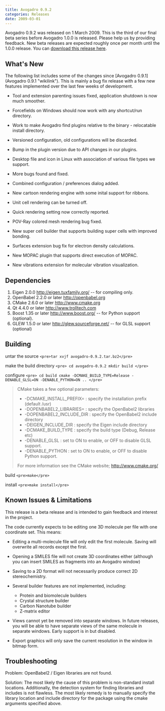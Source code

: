 ```yaml
---
title: Avogadro 0.9.2
categories: Releases
date: 2009-03-01
---
```




Avogadro 0.9.2 was released on 1 March 2009. This is the third of our final beta series before Avogadro 1.0.0 is released. Please help us by providing feedback. New beta releases are expected roughly once per month until the 1.0.0 release. You can [download this release here](https://sourceforge.net/project/showfiles.php?group_id=165310&package_id=187449).

What's New
----------

The following list includes some of the changes since [Avogadro 0.9.1](Avogadro 0.9.1 "wikilink"). This is mainly a bug fix release with a few new features implemented over the last few weeks of development.



-   Tool and extension parenting issues fixed, application shutdown is now much smoother.
-   Forcefields on Windows should now work with any shortcut/run directory.
-   Work to make Avogadro find plugins relative to the binary - relocatable install directory.
-   Versioned configuration, old configurations will be discarded.
-   Bump in the plugin version due to API changes in our plugins.
-   Desktop file and icon in Linux with association of various file types we support.
-   More bugs found and fixed.



-   Combined configuration / preferences dialog added.



-   New cartoon rendering engine with some inital support for ribbons.
-   Unit cell rendering can be turned off.
-   Quick rendering setting now correctly reported.
-   POV-Ray colored mesh rendering bug fixed.



-   New super cell builder that supports building super cells with improved bonding.
-   Surfaces extension bug fix for electron density calculations.
-   New MOPAC plugin that supports direct execution of MOPAC.
-   New vibrations extension for molecular vibration visualization.

Dependencies
------------

1.  Eigen 2.0.0 [<http://eigen.tuxfamily.org/>](http://eigen.tuxfamily.org/) -- for compiling only.
2.  OpenBabel 2.2.0 or later [<http://openbabel.org>](http://openbabel.org/)
3.  CMake 2.6.0 or later [<http://www.cmake.org>](http://www.cmake.org/)
4.  Qt 4.4.0 or later [<http://www.trolltech.com>](http://www.trolltech.com/)
5.  Boost 1.35 or later [<http://www.boost.org/>](http://www.boost.org/) -- for Python support (optional).
6.  GLEW 1.5.0 or later [<http://glew.sourceforge.net/>](http://glew.sourceforge.net/) -- for GLSL support (optional)

Building
--------

untar the source `<pre>tar xvjf avogadro-0.9.2.tar.bz2</pre>`

make the build directory `<pre>
cd avogadro-0.9.2
mkdir build
</pre>`

configure `<pre>
cd build
cmake -DCMAKE_BUILD_TYPE=Release -DENABLE_GLSL=ON -DENABLE_PYTHON=ON ..
</pre>`

> CMake takes a few optional parameters:
>
> -   -DCMAKE\_INSTALL\_PREFIX= : specify the installation prefix (default /usr)
> -   -DOPENBABEL2\_LIBRARIES= : specify the OpenBabel2 libraries
> -   -DOPENBABEL2\_INCLUDE\_DIR : specify the OpenBabel2 include directory
> -   -DEIGEN\_INCLUDE\_DIR : specify the Eigen include directory
> -   -DCMAKE\_BUILD\_TYPE : specify the build type (Debug, Release etc)
> -   -DENABLE\_GLSL : set to ON to enable, or OFF to disable GLSL support.
> -   -DENABLE\_PYTHON : set to ON to enable, or OFF to disable Python support.
>
> For more information see the CMake website; [<http://www.cmake.org/>](http://www.cmake.org/)

build `<pre>make</pre>`

install `<pre>make install</pre>`

Known Issues & Limitations
--------------------------

This release is a beta release and is intended to gain feedback and interest in the project.

The code currently expects to be editing one 3D molecule per file with one coordinate set. This means:

-   Editing a multi-molecule file will only edit the first molecule. Saving will overwrite all records except the first.
-   Opening a SMILES file will not create 3D coordinates either (although you can insert SMILES as fragments into an Avogadro window)
-   Saving to a 2D format will not necessarily produce correct 2D stereochemistry.



-   Several builder features are not implemented, including:
    -   Protein and biomolecule builders
    -   Crystal structure builder
    -   Carbon Nanotube builder
    -   Z-matrix editor



-   Views cannot yet be removed into separate windows. In future releases, you will be able to have separate views of the same molecule in separate windows. Early support is in but disabled.
-   Export graphics will only save the current resolution in the window in bitmap form.

Troubleshooting
---------------

Problem: OpenBabel2 / Eigen libraries are not found.

Solution: The most likely the cause of this problem is non-standard install locations. Additionally, the detection system for finding libraries and includes is not flawless. The most likely remedy is to manually specify the library location and include directory for the package using the cmake arguments specified above.




